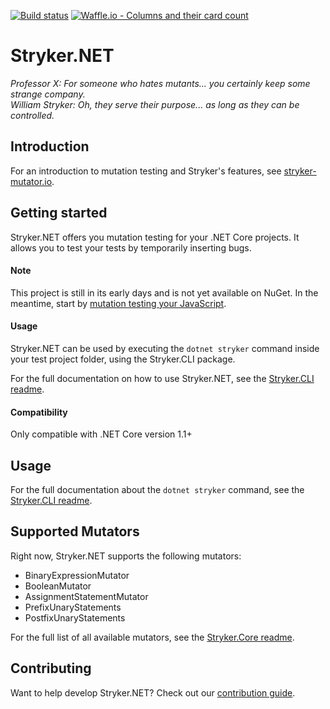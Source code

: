 [![Build status](https://ci.appveyor.com/api/projects/status/853yby19lvrrd435/branch/master?svg=true)](https://ci.appveyor.com/project/stryker-mutator/stryker-net/branch/master)
[![Waffle.io - Columns and their card count](https://badge.waffle.io/stryker-mutator/stryker-net.svg?columns=all)](https://waffle.io/stryker-mutator/stryker-net)

# Stryker.NET
*Professor X: For someone who hates mutants... you certainly keep some strange company.*  
*William Stryker: Oh, they serve their purpose... as long as they can be controlled.*

## Introduction

For an introduction to mutation testing and Stryker's features, see [stryker-mutator.io](https://stryker-mutator.io/).

## Getting started
Stryker.NET offers you mutation testing for your .NET Core projects. It allows you to test your tests by temporarily inserting bugs.

#### Note
This project is still in its early days and is not yet available on NuGet. In the meantime, start by [mutation testing your JavaScript](https://stryker-mutator.github.io).

#### Usage
Stryker.NET can be used by executing the `dotnet stryker` command inside your test project folder, using the Stryker.CLI package.

For the full documentation on how to use Stryker.NET, see the [Stryker.CLI readme](/src/Stryker.CLI/README.md).

#### Compatibility
Only compatible with .NET Core version 1.1+

## Usage
For the full documentation about the `dotnet stryker` command, see the [Stryker.CLI readme](/src/Stryker.CLI/README.md).

## Supported Mutators
Right now, Stryker.NET supports the following mutators:
- BinaryExpressionMutator
- BooleanMutator
- AssignmentStatementMutator
- PrefixUnaryStatements
- PostfixUnaryStatements

For the full list of all available mutators, see the [Stryker.Core readme](/src/Stryker.Core/README.md).

## Contributing
Want to help develop Stryker.NET? Check out our [contribution guide](/CONTRIBUTING.md).
